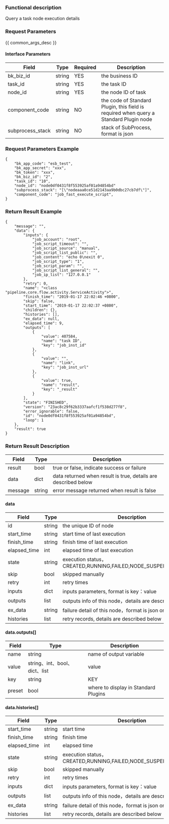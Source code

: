 ### Functional description

Query a task node execution details

### Request Parameters

{{ common_args_desc }}

#### Interface Parameters

| Field          |  Type       | Required   |  Description          |
|---------------|------------|--------|------------------|
|   bk_biz_id   |   string   |   YES   |  the business ID             |
|   task_id     |   string   |   YES   |  the task ID   |
|   node_id        | string     | YES         | the node ID of task                        |
|   component_code| string     | NO         | the code of Standard Plugin, this field is required when query a Standard Plugin node |
|   subprocess_stack| string   | NO         | stack of SubProcess, format is json  |

### Request Parameters Example

```
{
    "bk_app_code": "esb_test",
    "bk_app_secret": "xxx",
    "bk_token": "xxx",
    "bk_biz_id": "2",
    "task_id": "10",
    "node_id": "node0df0431f8f553925af01a94854bd"
    "subprocess_stack": "[\"nodeaaa0ce51d2143aa9b0dbc27cb7df\"]",
    "component_code": "job_fast_execute_script",
}
```

### Return Result Example

```
{
    "message": "",
    "data": {
        "inputs": {
            "job_account": "root",
            "job_script_timeout": "",
            "job_script_source": "manual",
            "job_script_list_public": "",
            "job_content": "echo 0\nexit 0",
            "job_script_type": "1",
            "job_script_param": "",
            "job_script_list_general": "",
            "job_ip_list": "127.0.0.1"
        },
        "retry": 0,
        "name": "<class "pipeline.core.flow.activity.ServiceActivity">",
        "finish_time": "2019-01-17 22:02:46 +0800",
        "skip": false,
        "start_time": "2019-01-17 22:02:37 +0800",
        "children": {},
        "histories": [],
        "ex_data": null,
        "elapsed_time": 9,
        "outputs": [
            {
                "value": 407584,
                "name": "task ID",
                "key": "job_inst_id"
            },
            {
                "value": "",
                "name": "link",
                "key": "job_inst_url"
            },
            {
                "value": true,
                "name": "result",
                "key": "_result"
            }
        ],
        "state": "FINISHED",
        "version": "23ac8c29f62b3337aafcf1f538d277f8",
        "error_ignorable": false,
        "id": "node0df0431f8f553925af01a94854bd",
        "loop": 1
    },
    "result": true
}
```

### Return Result Description

| Field      | Type      | Description      |
|-----------|----------|-----------|
|  result   |    bool    |      true or false, indicate success or failure                      |
|  data     |    dict    |      data returned when result is true, details are described below  |
|  message  |    string  |      error message returned when result is false                     |

#### data

| Field      | Type      | Description      |
|-----------|----------|-----------|
|  id           | string     | the unique ID of node       |
|  start_time   | string     | start time of last execution    |
|  finish_time  | string     | finish time of last execution   |
|  elapsed_time | int        | elapsed time of last execution  |
|  state        | string     | execution status，CREATED,RUNNING,FAILED,NODE_SUSPENDED,FINISHED |
|  skip         | bool       | skipped manually                   |
|  retry        | int        | retry times                       |
|  inputs       | dict       | inputs parameters, format is key：value      |
|  outputs      | list       | outputs info of this node，details are described below    |
|  ex_data      | string     | failure detail of this node，format is json or HTML、string |
|  histories    | list       | retry records, details are described below   |

#### data.outputs[]
| Field      | Type      | Description      |
| ------------  | ---------- | ------------------------------ |
|  name         | string     | name of output variable                   |
|  value        | string、int、bool、dict、list | value  |
|  key          | string     | KEY                   |
|  preset       | bool       | where to display in Standard Plugins   |


#### data.histories[]
|      Field     |     Type   |               Description             |
| ------------  | ---------- | ------------------------------ |
|  start_time   | string     | start time    |
|  finish_time  | string     | finish time    |
|  elapsed_time | int        | elapsed time   |
|  state        | string     | execution status，CREATED,RUNNING,FAILED,NODE_SUSPENDED,FINISHED |
|  skip         | bool       | skipped manually                   |
|  retry        | int        | retry times                       |
|  inputs       | dict       | inputs parameters, format is key：value      |
|  outputs      | list       | outputs info of this node，details are described below    |
|  ex_data      | string     | failure detail of this node，format is json or HTML、string |
|  histories    | list       | retry records, details are described below   |
